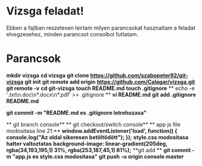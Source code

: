 # Vizsga feladat!

Ebben a fajlban reszetesen leirtam milyen parancsokat hasznaltam a feladat elvegzesehez, minden parancsot consolbol futtatam.

# Parancsok

**mkdir vizsga**
**cd vizsga**
**git clone https://github.com/szabopeter92/git-vizsga**
**git init**
**git remote add origin https://github.com/Calagar/vizsga.git**
**git remote -v**
**cd git-vizsga**
**touch README.md**
**touch .gitignore**
** echo -e '*.txt\n*.doc\n*.docx\n*.pdf' >> .gitignore **
**vi README.md**
**git add .gitignore README.md**

**git commit -m "README.md es .gitignore letrehozasa"**

** git branch console**
** git checkout/switch console**
** app js file modositasa line 21:**
**window.addEventListener('load', function() {
console.log("Az oldal sikeresen betöltődött");
});**
**style.css modositasa hatter valtoztatas**
**background-image: linear-gradient(205deg, rgba(34,193,195,1) 31%, rgba(253,187,45,1) 81%);**
**git add **
**git commit -m "app.js es style.css modositasa"**
**git push -u origin console master**
